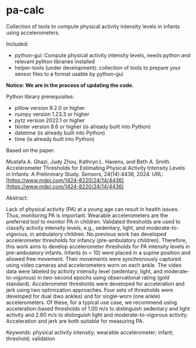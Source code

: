 # pa-calc
Collection of tools to compute physical activity intensity levels in infants using accelerometers.

Included:
- python-gui: Compute physical activity intensity levels, needs python and relevant python libraries installed
- helper-tools (under development): collection of tools to prepare your sensor files to a format usable by python-gui

**Notice: We are in the process of updating the code.**
  
Python library prerequisites:
- pillow version 9.2.0 or higher
- numpy version 1.23.3 or higher
- pytz version 2022.1 or higher
- tkinter version 8.6 or higher (is already built into Python)
- datetime (is already built into Python)
- time (is already built into Python)

Based on the paper:

Mustafa A. Ghazi, Judy Zhou, Kathryn L. Havens, and Beth A. Smith. Accelerometer Thresholds for Estimating Physical Activity Intensity Levels in Infants: A Preliminary Study. *Sensors*, 24(14):4436, 2024. URL: [https://www.mdpi.com/1424-8220/24/14/4436](https://www.mdpi.com/1424-8220/24/14/4436)

Abstract:

Lack of physical activity (PA) at a young age can result in health issues. Thus, monitoring PA is important. Wearable accelerometers are the preferred tool to monitor PA in children. Validated thresholds are used to classify activity intensity levels, e.g., sedentary, light, and moderate-to-vigorous, in ambulatory children. No previous work has developed accelerometer thresholds for infancy (pre-ambulatory children). Therefore, this work aims to develop accelerometer thresholds for PA intensity levels in pre-ambulatory infants. Infants (n = 10) were placed in a supine position and allowed free movement. Their movements were synchronously captured using video cameras and accelerometers worn on each ankle. The video data were labeled by activity intensity level (sedentary, light, and moderate-to-vigorous) in two-second epochs using observational rating (gold standard). Accelerometer thresholds were developed for acceleration and jerk using two optimization approaches. Four sets of thresholds were developed for dual (two ankles) and for single-worn (one ankle) accelerometers. Of these, for a typical use case, we recommend using acceleration-based thresholds of 1.00 m/s to distinguish sedentary and light activity and 2.60 m/s to distinguish light and moderate-to-vigorous activity. Acceleration and jerk are both suitable for measuring PA.

*Keywords:* physical activity intensity; wearable accelerometer; infant; threshold; validation
